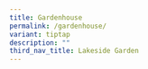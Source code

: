 ```yaml
---
title: Gardenhouse
permalink: /gardenhouse/
variant: tiptap
description: ""
third_nav_title: Lakeside Garden
---
```

